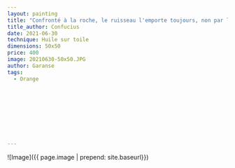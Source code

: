 ```yaml
---
layout: painting
title: "Confronté à la roche, le ruisseau l'emporte toujours, non par la force, mais par la persévérance."                        
title_author: Confucius                                       
date: 2021-06-30
technique: Huile sur toile 
dimensions: 50x50
price: 400
image: 20210630-50x50.JPG
author: Garanse
tags:
  - Orange
  
  
  
  
  
  
  
  
  
---
```

![Image]({{ page.image | prepend: site.baseurl}})

